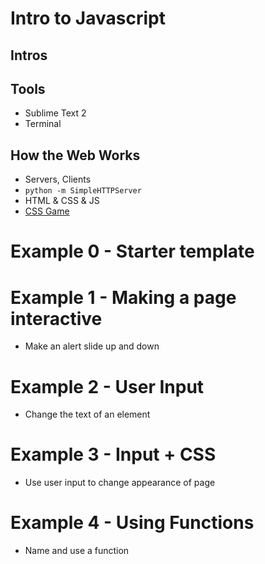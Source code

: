 # Intro to Javascript

## Intros

## Tools
* Sublime Text 2
* Terminal

## How the Web Works
* Servers, Clients
* `python -m SimpleHTTPServer`
* HTML & CSS & JS
* [CSS Game](http://flukeout.github.io/)


# Example 0 - Starter template

# Example 1 - Making a page interactive
* Make an alert slide up and down

# Example 2 - User Input
* Change the text of an element

# Example 3 - Input + CSS
* Use user input to change appearance of page

# Example 4 -  Using Functions
* Name and use a function
